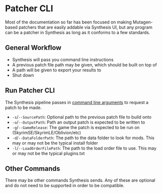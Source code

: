 # Patcher CLI

Most of the documentation so far has been focused on making Mutagen-based patchers that are easily addable via Synthesis UI, but any program can be a patcher in Synthesis as long as it conforms to a few standards.

## General Workflow

- Synthesis will pass you command line instructions
- A previous patch file path may be given, which should be built on top of
- A path will be given to export your results to
- Shut down

## Run Patcher CLI
The Synthesis pipeline passes in [command line arguments](https://github.com/Mutagen-Modding/Synthesis/blob/dev/Synthesis.Bethesda/Commands/RunSynthesisPatcher.cs) to request a patch to be made. 

- `-s`/`--SourcePath`: Optional path to the previous patch file to build onto
- `-o`/`--OutputPath`: Path an output patch is expected to be written to
- `-g`/`--GameRelease`: The game the patch is expected to be run on (SkyrimSE/SkyrimLE/Oblivion/etc)
- `-d`/`--DataFolderPath`: The path to the data folder to look for mods.  This may or may not be the typical install folder
- `-l`/`--LoadOrderFilePath`: The path to the load order file to use.  This may or may not be the typical plugins.txt

## Other Commands
There may be other commands Synthesis sends.  Any of these are optional and do not need to be supported in order to be compatible.
